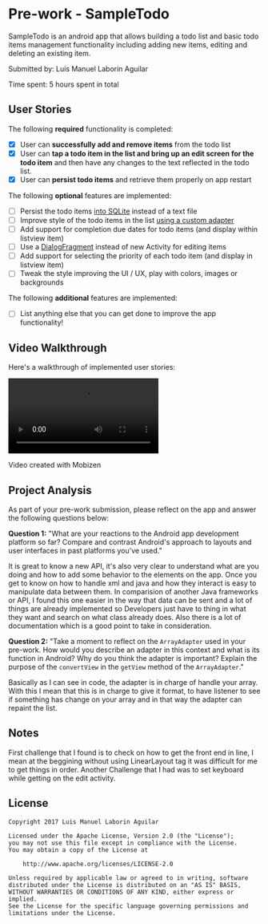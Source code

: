 # Pre-work - SampleTodo

SampleTodo is an android app that allows building a todo list and basic todo items management functionality including adding new items, editing and deleting an existing item.

Submitted by: Luis Manuel Laborin Aguilar

Time spent: 5 hours spent in total

## User Stories

The following **required** functionality is completed:

* [X] User can **successfully add and remove items** from the todo list
* [X] User can **tap a todo item in the list and bring up an edit screen for the todo item** and then have any changes to the text reflected in the todo list.
* [X] User can **persist todo items** and retrieve them properly on app restart

The following **optional** features are implemented:

* [ ] Persist the todo items [into SQLite](http://guides.codepath.com/android/Persisting-Data-to-the-Device#sqlite) instead of a text file
* [ ] Improve style of the todo items in the list [using a custom adapter](http://guides.codepath.com/android/Using-an-ArrayAdapter-with-ListView)
* [ ] Add support for completion due dates for todo items (and display within listview item)
* [ ] Use a [DialogFragment](http://guides.codepath.com/android/Using-DialogFragment) instead of new Activity for editing items
* [ ] Add support for selecting the priority of each todo item (and display in listview item)
* [ ] Tweak the style improving the UI / UX, play with colors, images or backgrounds

The following **additional** features are implemented:

* [ ] List anything else that you can get done to improve the app functionality!

## Video Walkthrough

Here's a walkthrough of implemented user stories:

<video controls="true">
    <source src="https://youtu.be/lveV7vMeocc" type="video/mp4" />
</video>

Video created with Mobizen

## Project Analysis

As part of your pre-work submission, please reflect on the app and answer the following questions below:

**Question 1:** "What are your reactions to the Android app development platform so far? Compare and contrast Android's approach to layouts and user interfaces in past platforms you've used."

It is great to know a new API, it's also very clear to understand what are you doing and how to add some behavior to the elements on the app. Once you get to know on how to handle xml and java and how they interact is easy to manipulate data between them.
In comparision of another Java frameworks or API, I found this one easier in the way that data can be sent and a lot of things are already implemented so Developers just have to thing in what they want and search on what class already does. Also there is a lot of documentation which is a good point to take in consideration.

**Question 2:** "Take a moment to reflect on the `ArrayAdapter` used in your pre-work. How would you describe an adapter in this context and what is its function in Android? Why do you think the adapter is important? Explain the purpose of the `convertView` in the `getView` method of the `ArrayAdapter`."

Basically as I can see in code, the adapter is in charge of handle your array. With this I mean that this is in charge to give it format, to have listener to see if something has change on your array and in that way the adapter can repaint the list.

## Notes

First challenge that I found is to check on how to get the front end in line, I mean at the beggining without using LinearLayout tag it was difficult for me to get things in order.
Another Challenge that I had was to set keyboard while getting on the edit activity.

## License

    Copyright 2017 Luis Manuel Laborin Aguilar

    Licensed under the Apache License, Version 2.0 (the "License");
    you may not use this file except in compliance with the License.
    You may obtain a copy of the License at

        http://www.apache.org/licenses/LICENSE-2.0

    Unless required by applicable law or agreed to in writing, software
    distributed under the License is distributed on an "AS IS" BASIS,
    WITHOUT WARRANTIES OR CONDITIONS OF ANY KIND, either express or implied.
    See the License for the specific language governing permissions and
    limitations under the License.
